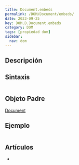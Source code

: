 ```yaml
---
title: Document.embeds
permalink: /DOM/Document/embeds/
date: 2023-09-25
key: DOM.D.Document.embeds
category: DOM
tags: [propiedad dom]
sidebar:
  nav: dom
---
```


## Descripción


## Sintaxis


```javascript

```


## Objeto Padre


[Document](https://www.w3api.com/DOM/Document/)


## Ejemplo


```javascript

```


## Artículos

- 
